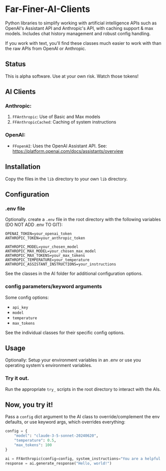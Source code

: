 # Far-Finer-AI-Clients

Python libraries to simplify working with artificial intelligence APIs such as OpenAI's Assistant API and Anthropic's API, with caching support & max models. Includes chat history management and robust config handling.

If you work with text, you'll find these classes much easier to work with than the raw APIs from OpenAI or Anthropic.

## Status

This is alpha software. Use at your own risk. Watch those tokens!

## AI Clients

### Anthropic:
1. `FFAnthropic`: Use of Basic and Max models
2. `FFAnthropicCached`: Caching of system instructions

### OpenAI:
- `FFopenAI`: Uses the OpenAI Assistant API. See: https://platform.openai.com/docs/assistants/overview

## Installation

Copy the files in the `lib` directory to your own `lib` directory.

## Configuration

### .env file

Optionally. create a `.env` file in the root directory with the following variables (DO NOT ADD .env TO GIT):

```
OPENAI_TOKEN=your_openai_token
ANTHROPIC_TOKEN=your_anthropic_token

ANTHROPIC_MODEL=your_chosen_model
ANTHROPIC_MAX_MODEL=your_chosen_max_model
ANTHROPIC_MAX_TOKENS=your_max_tokens
ANTHROPIC_TEMPERATURE=your_temperature
ANTHROPIC_ASSISTANT_INSTRUCTIONS=your_instructions
```
See the classes in the AI folder for additional configuration options.

### config parameters/keyword arguments

Some config options:
- `api_key`
- `model`
- `temperature`
- `max_tokens`

See the individual classes for their specific config options.

## Usage
Optionally: Setup your environment variables in an .env or use you operating system's environment variables.

### Try it out.
Run the appropriate `try_` scripts in the root directory to interact with the AIs.

## Now, you try it!
Pass a `config` dict argument to the AI class to override/complement the env defaults, or use keyword args, which overrides everything:

```python
config = {
    "model": "claude-3-5-sonnet-20240620",
    "temperature": 0.5,
    "max_tokens": 100
}

ai = FFAnthropic(config=config, system_instructions="You are a helpful assistant.")
response = ai.generate_response("Hello, world!")

```

